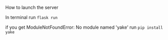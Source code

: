 How to launch the server

In terminal run `flask run`

if you get ModuleNotFoundError: No module named 'yake' run `pip install yake`
